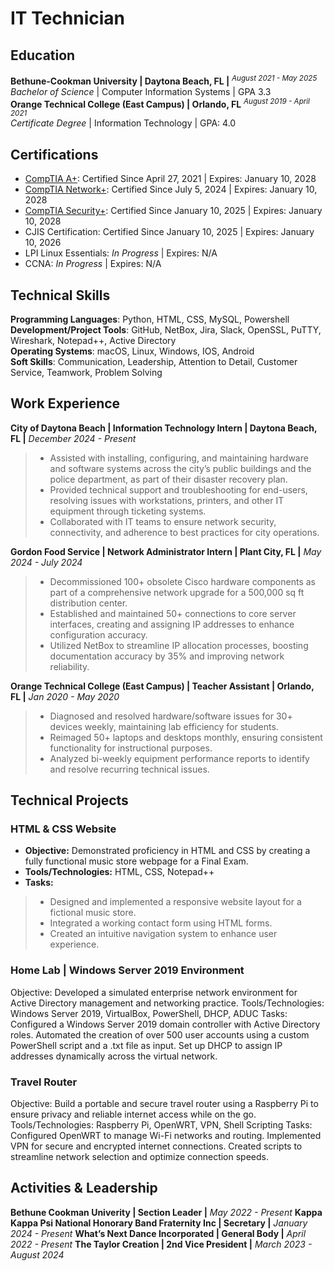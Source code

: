 # IT Technician

## Education
**Bethune-Cookman University | Daytona Beach, FL |** <sup>_August 2021 - May 2025_</sup></br> 
_Bachelor of Science_ | Computer Information Systems | GPA 3.3</br>
**Orange Technical College (East Campus) | Orlando, FL**  <sup>_August 2019 - April 2021_</sup></br>
_Certificate Degree_ | Information Technology | GPA: 4.0

## Certifications
* [CompTIA A+](https://www.credly.com/earner/earned/badge/60ac2b04-2474-48c2-a9f9-78090cee9b80): Certified Since April 27, 2021 | Expires: January 10, 2028
* [CompTIA Network+](https://www.credly.com/badges/2ab760be-22e9-4db5-afab-d26d41baee5b): Certified Since July 5, 2024 | Expires: January 10, 2028
* [CompTIA Security+](https://www.credly.com/earner/earned/badge/3992e779-00ef-42a6-8c32-23857a446f39): Certified Since January 10, 2025  | Expires: January 10, 2028
* CJIS Certification: Certified Since January 10, 2025 | Expires: January 10, 2026
* LPI Linux Essentials: _In Progress_  | Expires: N/A
* CCNA: _In Progress_  | Expires: N/A

## Technical Skills
**Programming Languages**: Python, HTML, CSS, MySQL, Powershell</br>
**Development/Project Tools**: GitHub, NetBox, Jira, Slack, OpenSSL, PuTTY, Wireshark, Notepad++, Active Directory</br>
**Operating Systems**: macOS, Linux, Windows,  IOS, Android</br>
**Soft Skills**: Communication, Leadership, Attention to Detail, Customer Service, Teamwork, Problem Solving</br>

## Work Experience
**City of Daytona Beach | Information Technology Intern | Daytona Beach, FL |** _December 2024 - Present_
> * Assisted with installing, configuring, and maintaining hardware and software systems across the city’s public buildings and the police department, as part of their disaster recovery plan.
> * Provided technical support and troubleshooting for end-users, resolving issues with workstations, printers, and other IT equipment through ticketing systems.
> * Collaborated with IT teams to ensure network security, connectivity, and adherence to best practices for city operations.

**Gordon Food Service |  Network Administrator Intern | Plant City, FL |** _May 2024 - July 2024_
> * Decommissioned 100+ obsolete Cisco hardware components as part of a comprehensive network upgrade for a 500,000 sq ft distribution center.
> * Established and maintained 50+ connections to core server interfaces, creating and assigning IP addresses to enhance configuration accuracy.
> * Utilized NetBox to streamline IP allocation processes, boosting documentation accuracy by 35% and improving network reliability.

**Orange Technical College (East Campus) | Teacher Assistant | Orlando, FL |** _Jan 2020 - May 2020_
> * Diagnosed and resolved hardware/software issues for 30+ devices weekly, maintaining lab efficiency for students.
> * Reimaged 50+ laptops and desktops monthly, ensuring consistent functionality for instructional purposes.
> * Analyzed bi-weekly equipment performance reports to identify and resolve recurring technical issues.

## Technical Projects
### HTML & CSS Website
* **Objective:** Demonstrated proficiency in HTML and CSS by creating a fully functional music store webpage for a Final Exam.
* **Tools/Technologies:** HTML, CSS, Notepad++
* **Tasks:**
> - Designed and implemented a responsive website layout for a fictional music store.
> - Integrated a working contact form using HTML forms.
> - Created an intuitive navigation system to enhance user experience.


### Home Lab | Windows Server 2019 Environment
Objective: Developed a simulated enterprise network environment for Active Directory management and networking practice.
Tools/Technologies: Windows Server 2019, VirtualBox, PowerShell, DHCP, ADUC
Tasks:
Configured a Windows Server 2019 domain controller with Active Directory roles.
Automated the creation of over 500 user accounts using a custom PowerShell script and a .txt file as input.
Set up DHCP to assign IP addresses dynamically across the virtual network.

### Travel Router
Objective: Build a portable and secure travel router using a Raspberry Pi to ensure privacy and reliable internet access while on the go.
Tools/Technologies: Raspberry Pi, OpenWRT, VPN, Shell Scripting 
Tasks:
Configured OpenWRT to manage Wi-Fi networks and routing.
Implemented VPN for secure and encrypted internet connections.
Created scripts to streamline network selection and optimize connection speeds.

## Activities & Leadership
**Bethune Cookman Univerity | Section Leader |** _May 2022 - Present_
**Kappa Kappa Psi National Honorary Band Fraternity Inc | Secretary |** _January 2024 - Present_
**What’s Next Dance Incorporated | General Body |** _April 2022 - Present_
**The Taylor Creation | 2nd Vice President |** _March 2023 - August 2024_



